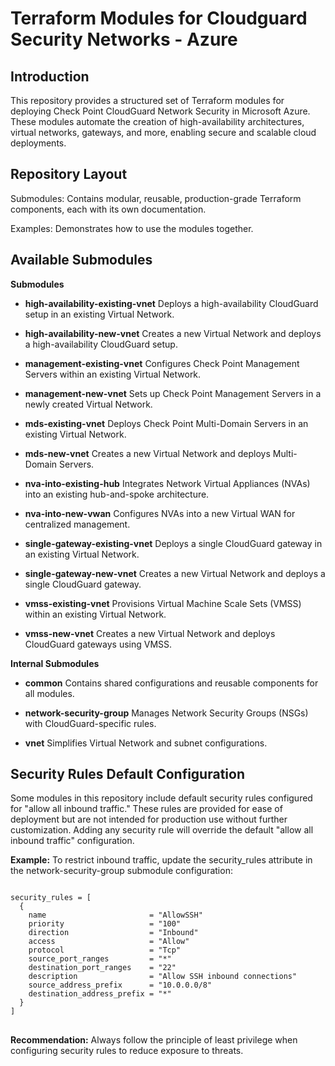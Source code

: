 # Terraform Modules for Cloudguard Security Networks - Azure

## Introduction
This repository provides a structured set of Terraform modules for deploying Check Point CloudGuard Network Security in Microsoft Azure. These modules automate the creation of high-availability architectures, virtual networks, gateways, and more, enabling secure and scalable cloud deployments.


## Repository Layout
Submodules: Contains modular, reusable, production-grade Terraform components, each with its own documentation.

Examples: Demonstrates how to use the modules together.

## Available Submodules

**Submodules**

* **high-availability-existing-vnet**
Deploys a high-availability CloudGuard setup in an existing Virtual Network.

* **high-availability-new-vnet**
Creates a new Virtual Network and deploys a high-availability CloudGuard setup.

* **management-existing-vnet**
Configures Check Point Management Servers within an existing Virtual Network.

* **management-new-vnet**
Sets up Check Point Management Servers in a newly created Virtual Network.

* **mds-existing-vnet**
Deploys Check Point Multi-Domain Servers in an existing Virtual Network.

* **mds-new-vnet**
Creates a new Virtual Network and deploys Multi-Domain Servers.

* **nva-into-existing-hub**
Integrates Network Virtual Appliances (NVAs) into an existing hub-and-spoke architecture.
 
* **nva-into-new-vwan**
Configures NVAs into a new Virtual WAN for centralized management.

* **single-gateway-existing-vnet**
Deploys a single CloudGuard gateway in an existing Virtual Network.

* **single-gateway-new-vnet**
Creates a new Virtual Network and deploys a single CloudGuard gateway.

* **vmss-existing-vnet**
Provisions Virtual Machine Scale Sets (VMSS) within an existing Virtual Network.

* **vmss-new-vnet**
Creates a new Virtual Network and deploys CloudGuard gateways using VMSS.

**Internal Submodules**

* **common**
Contains shared configurations and reusable components for all modules.

* **network-security-group**
Manages Network Security Groups (NSGs) with CloudGuard-specific rules.

* **vnet**
Simplifies Virtual Network and subnet configurations.


## Security Rules Default Configuration
Some modules in this repository include default security rules configured for "allow all inbound traffic." These rules are provided for ease of deployment but are not intended for production use without further customization. Adding any security rule will override the default "allow all inbound traffic" configuration.

**Example:** To restrict inbound traffic, update the security_rules attribute in the network-security-group submodule configuration:
<pre>
<code>
security_rules = [
  {
    name                       = "AllowSSH"
    priority                   = "100"
    direction                  = "Inbound"
    access                     = "Allow"
    protocol                   = "Tcp"
    source_port_ranges         = "*"
    destination_port_ranges    = "22"
    description                = "Allow SSH inbound connections"
    source_address_prefix      = "10.0.0.0/8"
    destination_address_prefix = "*"
  }
]
</code>
</pre>

**Recommendation:** Always follow the principle of least privilege when configuring security rules to reduce exposure to threats.